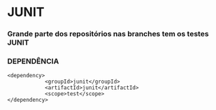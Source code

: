 # JUNIT
### Grande parte dos repositórios nas branches tem os testes JUNIT
### DEPENDÊNCIA
````
<dependency>
            <groupId>junit</groupId>
            <artifactId>junit</artifactId>
            <scope>test</scope>
</dependency>
````
